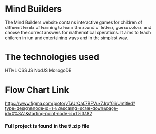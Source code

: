 # Mind Builders

The Mind Builders website contains interactive games for children of different levels of learning to learn the sound of letters, guess colors, and choose the correct answers for mathematical operations.
It aims to teach children in fun and entertaining ways and in the simplest way.

# The technologies used
HTML
CSS
JS
NodJS
MonogoDB

# Flow Chart Link
https://www.figma.com/proto/yTaUrQa07BFVux7JrqfGii/Untitled?type=design&node-id=1-82&scaling=scale-down&page-id=0%3A1&starting-point-node-id=1%3A82

### Full project is found in the tt.zip file

